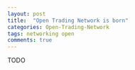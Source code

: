 ```yaml
---
layout: post
title:  "Open Trading Network is born"
categories: Open-Trading-Network
tags: networking open
comments: true
---
```

TODO

[jekyll]:      http://jekyllrb.com
[jekyll-gh]:   https://github.com/jekyll/jekyll
[jekyll-help]: https://github.com/jekyll/jekyll-help